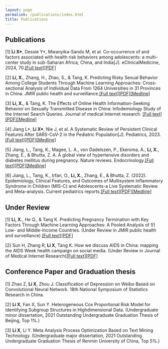 ```yaml
---
layout: page
permalink: /publications/index.html
title: Publications
---
```


## Publications

[1]	**Li X\***, Dessie Y\*, Mwanyika-Sando M, et al. Co-occurrence of and factors associated with health risk behaviors among adolescents: a multi-center study in sub-Saharan Africa, China, and India[J]. eClinicalMedicine, 2024, 70.[[Full text]](https://www.thelancet.com/journals/eclinm/article/PIIS2589-5370(24)00104-4/fulltext)[[PDF]](https://www.thelancet.com/action/showPdf?pii=S2589-5370%2824%2900104-4)

[2]	**Li, X.**, Zhang, H., Zhao, S., & Tang, K. Predicting Risky Sexual Behavior Among College Students Through Machine Learning Approaches: Cross-sectional Analysis of Individual Data From 1264 Universities in 31 Provinces in China. JMIR public health and surveillance.[[Full text]](https://pubmed.ncbi.nlm.nih.gov/36696166/)[[PDF]](https://publichealth.jmir.org/2023/1/e41162/PDF)[[Medline]](https://pubmed.ncbi.nlm.nih.gov/36696166/)

[3]	**Li, X.**, & Tang, K. The Effects of Online Health Information-Seeking Behavior on Sexually Transmitted Disease in China: Infodemiology Study of the Internet Search Queries. Journal of medical Internet research. [[Full text]](https://www.jmir.org/2023/1/e43046)[[PDF]](https://www.jmir.org/2023/1/e43046/PDF)[[Medline]](https://pubmed.ncbi.nlm.nih.gov/37171864/)

[4]	Jiang L*, **Li X\***, Nie J, et al. A Systematic Review of Persistent Clinical Features After SARS-CoV-2 in the Pediatric Population[J]. Pediatrics, 2023.[[Full text]](https://publications.aap.org/pediatrics/article/doi/10.1542/peds.2022-060351/192816)[[PDF]](https://watermark.silverchair.com/peds.2022-060351.pdf?token=AQECAHi208BE49Ooan9kkhW_Ercy7Dm3ZL_9Cf3qfKAc485ysgAAAzwwggM4BgkqhkiG9w0BBwagggMpMIIDJQIBADCCAx4GCSqGSIb3DQEHATAeBglghkgBZQMEAS4wEQQM_VsESI1D3_yUI8dBAgEQgIIC70vbal_0oR3e7mGfxmqY__FvWwpuFNxZ1RMDihdfYo5AzxUEaWX8Oz2PNm8GvjQUTK36yqUjlO0qEBUBCfqb_dPZCUsCNxVOwm95F1x1bGxFchu2jMh-xAiti4o_HHxKiReMDMx0LJ8kAxR8m98kPzmbyu9_PjMaQXE6kye6_L2Wq8sEGrZtirvUZsDubQ_1lkk72USMuNujnls4vYUxKDuKG66JcxtSDK_EHQsn5y4aw08CJ2yJRxr9AHGIRt9jVgmrpxRAZvBhV6k17ZyCibP4iYv8lRXjpkRHBL9kFXumOyl32J6BUvyV_CyNg74JHBFtoO9eUOdoZKQWzEFCYHC8M1qGhcd0k-genrhJaEXUC1YnWLI0q_mz3T5Ozt7yUUrXXOrWevsL0rAqZcSX07bVTuig2Y1B2pT8H_SuGuXq5B7G6nkEZdUbJ7l3NEvcSUfGveEXv8KugsvyQyV3BFZO-BB_h3ukM9zMm42XSUnvN2LQiEwPQcN0j0NM3VPg7TKlULliDCEFsZWom3dJryY2IgkiwgEfHiaSqWeiGZg3aLSzC1La70RYjLW8Ts8L7uiCgufNZ_Des855rRJ4b5y6mqkrL4mKusvFEjeRFSUvD23xaWEtH70z4QJUWFazBgDdPaH9NInFKe7y9qvAnwqMlMLHqaoa6qLbr8O-tqGTcgtyl8mfXevCV5Fh-ZpRQNk4LeoiV10cjluX3nub_PCxznPZYMgN03zB5v9Y_QiUKU6kh7X8RMpL6Kj-Z73ixEp4_QShOBqHZLryNrjeadUI_WJzqLJmxwWCSZ1KOwCRP9GslxpSahfzcikfcIXQVO2MfhPgxYTOp43qgN52t_0rW6PQBvZjoew9rYx2mcf9L8WbB5GljEky2lwoDAIpiLwzvgq_O_Gbz8zRv5VcrjYZCP4OvPMiE6KAjGZsnEJJjRYQiAVrG390eKf-B2i_-RmJIFK08r3XLbS2SLOzu6XyI5a2B1Uu5IibhfnM7TM)[[Medline]](https://pubmed.ncbi.nlm.nih.gov/37476923/)

[5]	Jiang, L., Tang, K., Magee, L. A., von Dadelszen, P., Ekeroma, A., **Li, X.**, Zhang, E., & Bhutta, Z. A. A global view of hypertensive disorders and diabetes mellitus during pregnancy. Nature reviews. Endocrinology.[[Full text]](https://www.nature.com/articles/s41574-022-00734-y)[[PDF]](https://www.nature.com/articles/s41574-022-00734-y.pdf)[[Medline]](https://pubmed.ncbi.nlm.nih.gov/36109676/)

[6]	Jiang, L., Tang, K., Irfan, O., **Li, X.**, Zhang, E., & Bhutta, Z. (2022). Epidemiology, Clinical Features, and Outcomes of Multisystem Inflammatory Syndrome in Children (MIS-C) and Adolescents-a Live Systematic Review and Meta-analysis. Current pediatrics reports.[[Full text]](https://www.ncbi.nlm.nih.gov/pmc/articles/PMC9072767/)[[PDF]](https://www.ncbi.nlm.nih.gov/pmc/articles/PMC9072767/pdf/40124_2022_Article_264.pdf)[[Medline]](https://pubmed.ncbi.nlm.nih.gov/35540721/)

## Under Review

[1]	**Li, X.**, He Q., & Tang K. Predicting Pregnancy Termination with Key Factors Through Machine Learning Approaches: A Pooled Analysis of 51 Low- and Middle-Income Countries. (Under Review in JMIR public health and surveillance) [[Full text]](https://papers.ssrn.com/sol3/papers.cfm?abstract_id=4445182)[[PDF]](https://deliverypdf.ssrn.com/delivery.php?ID=321102020088080126080091103016099069053063020068087078105043108056112043023124122106089089053081007020027088103055070108091071093015006007068118003102106069006126087024061073047026053118006051010055048084020038013005105002100023117000086068090072090115019127125071089071024031026017097097017&EXT=pdf&INDEX=TRUE)

[2]	Sun H, Zhang R, **Li X**, Tang K. How we discuss AIDS in China: mapping the AIDS Week health campaign on social media. (Under Review in Journal of Medical Internet Research)[[Full text]](https://preprints.jmir.org/preprint/49004)[[PDF]](https://s3.ca-central-1.amazonaws.com/assets.jmir.org/assets/preprints/preprint-49004-submitted.pdf)


## Conference Paper and Graduation thesis
[1] Zhao Z, **Li X**, Zhou J. Classification of Depression on Weibo Based on Convolutional Neural Network. 18th National Symposium of Statistics Research in China.

[2] **Li X**, Fan X, Sun Y. Heterogeneous Cox Proportional Risk Model for Identifying Subgroup Structures in Highdimensional Data. (Undergraduate minor dissertation, 2021 Outstanding Undergraduate Graduation Thesis of Beijing, Top 1%.)

[3] **Li X**, Li Y. Meta Analysis Process Optimization Based on Text Mining Technology. (Undergraduate major dissertation, 2021 Outstanding Undergraduate Graduation Thesis of Renmin University of China, Top 5%.)
